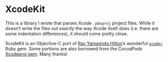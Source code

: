 # XcodeKit

This is a library I wrote that parses Xcode `.pbxproj` project files. While it doesn’t write the files out _exactly_ the way Xcode itself does (i.e. there are some indentation differences), it should come pretty close.

XcodeKit is an Objective-C port of [Ray Yamamoto Hilton](https://ray.sh/)’s wonderful [`xcoder`](https://github.com/rayh/xcoder) Ruby gem. Some portions are also borrowed from the CocoaPods [Xcodeproj gem](https://github.com/CocoaPods/Xcodeproj). Many thanks!
